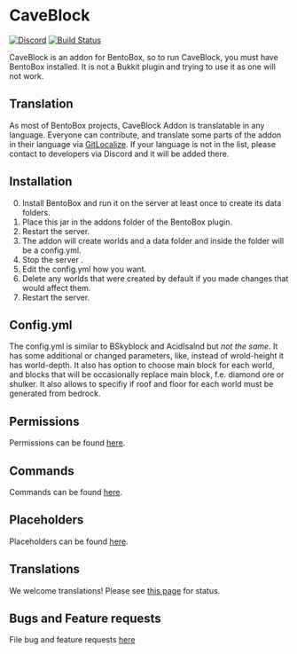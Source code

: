 # CaveBlock

[![Discord](https://img.shields.io/discord/272499714048524288.svg?logo=discord)](https://discord.bentobox.world)
[![Build Status](https://ci.codemc.org/buildStatus/icon?job=BentoBoxWorld/CaveBlock)](https://ci.codemc.org/job/BentoBoxWorld/job/CaveBlock/)

CaveBlock is an addon for BentoBox, so to run CaveBlock, you must have BentoBox installed. It is not a Bukkit plugin and trying to use it as one will not work.

## Translation

As most of BentoBox projects, CaveBlock Addon is translatable in any language. Everyone can contribute, and translate some parts of the addon in their language via [GitLocalize](https://gitlocalize.com/repo/2968).
If your language is not in the list, please contact to developers via Discord and it will be added there.

## Installation

0. Install BentoBox and run it on the server at least once to create its data folders.
1. Place this jar in the addons folder of the BentoBox plugin.
2. Restart the server.
3. The addon will create worlds and a data folder and inside the folder will be a config.yml.
4. Stop the server .
5. Edit the config.yml how you want.
6. Delete any worlds that were created by default if you made changes that would affect them.
7. Restart the server.

## Config.yml

The config.yml is similar to BSkyblock and AcidIsalnd but *not the same*. It has some additional or changed parameters, like,
instead of wrold-height it has world-depth.
It also has option to choose main block for each world, and blocks that will be occasionally replace main block, f.e. diamond ore or shulker.
It also allows to specifiy if roof and floor for each world must be generated from bedrock.

## Permissions

Permissions can be found [here](Permissions).

## Commands

Commands can be found [here](Commands).

## Placeholders

Placeholders can be found [here](Placeholders).

## Translations

We welcome translations! Please see [this page](Translate-CaveBlock) for status.

## Bugs and Feature requests

File bug and feature requests [here](https://github.com/BentoBoxWorld/CaveBlock/issues)
